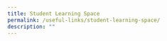 ```yaml
---
title: Student Learning Space
permalink: /useful-links/student-learning-space/
description: ""
---
```

